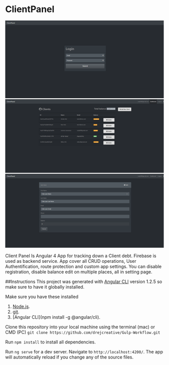 # ClientPanel
![Project Login](1.png)
![Project Dashboard](2.png)
![Adding new Client](3.png)

Client Panel Is Angular 4 App for tracking down a Client debt. Firebase is used as backend service. App cover all CRUD operations, User Authentification, route protection and custom app settings. You can disable registration, disable balance edit on multiple places, all in setting page.

##Instructions
This project was generated with [Angular CLI](https://github.com/angular/angular-cli) version 1.2.5 so make sure to have it globally installed.

Make sure you have these installed
1. [Node.js](www.nodejs.org).
2. [git](www.git-scm.com).
3. [Angular CLI](npm install -g @angular/cli).

Clone this repository into your local machine using the terminal (mac) or CMD (PC)
`git clone https://github.com/drejcreative/Gulp-Workflow.git`

Run `npm install` to install all dependencies.

Run `ng serve` for a dev server. Navigate to `http://localhost:4200/`. The app will automatically reload if you change any of the source files.
